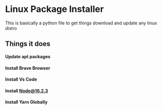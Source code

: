 # Linux Package Installer


This is basically a python file to get things download and update any linux distro

## Things it does

#### Update apt packages

#### Install Brave Browser

#### Install Vs Code

#### Install Node@16.2.3

#### Install Yarn Globally
